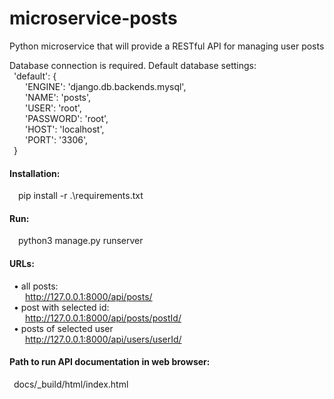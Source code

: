 # microservice-posts
Python microservice that will provide a RESTful API for managing user posts

Database connection is required. Default database settings: <br />
  &ensp;'default': { <br />
  &ensp;&ensp;&ensp;    'ENGINE': 'django.db.backends.mysql', <br />
  &ensp;&ensp;&ensp;    'NAME': 'posts', <br />
  &ensp;&ensp;&ensp;    'USER': 'root', <br />
  &ensp;&ensp;&ensp;    'PASSWORD': 'root', <br />
  &ensp;&ensp;&ensp;    'HOST': 'localhost', <br />
  &ensp;&ensp;&ensp;    'PORT': '3306', <br />
  &ensp;} <br />

#### Installation:  <br />
  &ensp;&ensp;pip install -r .\requirements.txt <br />
  
#### Run:  <br />
  &ensp;&ensp;python3 manage.py runserver <br />

#### URLs: <br />
  &ensp;• all posts: <br />
  &ensp;&ensp;&ensp;    http://127.0.0.1:8000/api/posts/ <br />
  &ensp;• post with selected id: <br />
  &ensp;&ensp;&ensp;    http://127.0.0.1:8000/api/posts/postId/ <br />
  &ensp;• posts of selected user <br />
  &ensp;&ensp;&ensp;    http://127.0.0.1:8000/api/users/userId/ <br />
  
#### Path to run API documentation in web browser:  <br />
 &ensp;docs/_build/html/index.html
